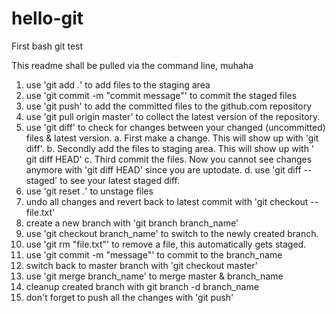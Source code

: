 # hello-git
First bash git test

This readme shall be pulled via the command line, muhaha

1. use 'git add *.*' to add files to the staging area
2. use 'git commit -m "commit message"' to commit the staged files
3. use 'git push' to add the committed files to the github.com repository
4. use 'git pull origin master' to collect the latest version of the repository.
5. use 'git diff' to check for changes between your changed (uncommitted) files & latest version.
	a. First make a change. This will show up with 'git diff'.
	b. Secondly add the files to staging area. This will show up with ' git diff HEAD'
	c. Third commit the files. Now you cannot see changes anymore with 'git diff HEAD' since you are uptodate.
	d. use 'git diff --staged' to see your latest staged diff.
6. use 'git reset *.*' to unstage files
7. undo all changes and revert back to latest commit with 'git checkout -- file.txt'
8. create a new branch with 'git branch branch_name'
9. use 'git checkout branch_name' to switch to the newly created branch.
10. use 'git rm "file.txt"' to remove a file, this automatically gets staged.
11. use 'git commit -m "message"' to commit to the branch_name
12. switch back to master branch with 'git checkout master'
13. use 'git merge branch_name' to merge master & branch_name
14. cleanup created branch with git branch -d branch_name
15. don't forget to push all the changes with 'git push' 